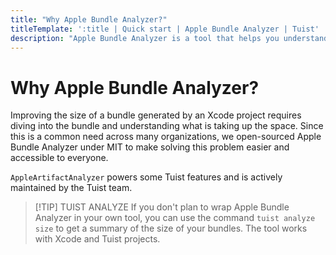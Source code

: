 ```yaml
---
title: "Why Apple Bundle Analyzer?"
titleTemplate: ':title | Quick start | Apple Bundle Analyzer | Tuist'
description: "Apple Bundle Analyzer is a tool that helps you understand the size of your Xcode bundles and how to reduce it."
---
```


# Why Apple Bundle Analyzer?

Improving the size of a bundle generated by an Xcode project requires diving into the bundle and understanding what is taking up the space. Since this is a common need across many organizations, we open-sourced Apple Bundle Analyzer under MIT to make solving this problem easier and accessible to everyone.

`AppleArtifactAnalyzer` powers some Tuist features and is actively maintained by the Tuist team.

> [!TIP] TUIST ANALYZE
> If you don't plan to wrap Apple Bundle Analyzer in your own tool, you can use the command `tuist analyze size` to get a summary of the size of your bundles. The tool works with Xcode and Tuist projects.